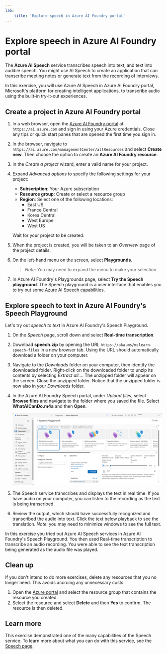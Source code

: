 ```yaml
---
lab:
    title: 'Explore speech in Azure AI Foundry portal'
---
```


# Explore speech in Azure AI Foundry portal

The **Azure AI Speech** service transcribes speech into text, and text into audible speech. You might use AI Speech to create an application that can transcribe meeting notes or generate text from the recording of interviews.

In this exercise, you will use Azure AI Speech in Azure AI Foundry portal, Microsoft's platform for creating intelligent applications, to transcribe audio using the built-in try-it-out experiences. 

## Create a project in Azure AI Foundry portal

1. In a web browser, open the [Azure AI Foundry portal](https://ai.azure.com) at `https://ai.azure.com` and sign in using your Azure credentials. Close any tips or quick start panes that are opened the first time you sign in. 

1. In the browser, navigate to `https://ai.azure.com/managementCenter/allResources` and select **Create new**. Then choose the option to create an **Azure AI Foundry resource**.

1. In the *Create a project* wizard, enter a valid name for your project.

1. Expand *Advanced options* to specify the following settings for your project:
    - **Subscription**: Your Azure subscription
    - **Resource group**: Create or select a resource group
    - **Region**: Select one of the following locations:
        * East US
        * France Central
        * Korea Central
        * West Europe
        * West US

    Wait for your project to be created.

1. When the project is created, you will be taken to an *Overview* page of the project details.
 
1. On the left-hand menu on the screen, select **Playgrounds**.

    >*Note*: You may need to expand the menu to make your selection.

1. In Azure AI Foundry's Playgrounds page, select **Try the Speech playground**. The Speech playground is a user interface that enables you to try out some Azure AI Speech capabilities.

## Explore speech to text in Azure AI Foundry's Speech Playground

Let's try out *speech to text* in Azure AI Foundry's Speech Playground. 

1. On the *Speech* page, scroll down and select **Real-time transcription**.

1.  Download **speech.zip** by opening the URL `https://aka.ms/mslearn-speech-files` in a new browser tab. Using the URL should automatically download a folder on your computer. 

1. Navigate to the *Downloads* folder on your computer, then identify the downloaded folder. Right-click on the downloaded folder to unzip its contents by selecting *Extract all...*. The unzipped folder will appear on the screen. Close the unzipped folder. Notice that the unzipped folder is now also in your *Downloads* folder.    

1. In the Azure AI Foundry Speech portal, under *Upload files*, select **Browse files** and navigate to the folder where you saved the file. Select **WhatAICanDo.m4a** and then **Open**.

    ![Browse files](media/recognize-synthesize-speech/browse-files-speech.png)

1. The Speech service transcribes and displays the text in real time. If you have audio on your computer, you can listen to the recording as the text is being transcribed.

1. Review the output, which should have successfully recognized and transcribed the audio into text. Click the text below playback to see the translation. *Note*: you may need to minimize windows to see the full text.

In this exercise you tried out Azure AI Speech services in Azure AI Foundry's Speech Playground. You then used Real-time transcription to transcribe an audio recording. You were able to see the text transcription being generated as the audio file was played.

## Clean up

If you don't intend to do more exercises, delete any resources that you no longer need. This avoids accruing any unnecessary costs.

1. Open the [Azure portal]( https://portal.azure.com) and select the resource group that contains the resource you created.
1. Select the resource and select **Delete** and then **Yes** to confirm. The resource is then deleted.

## Learn more

This exercise demonstrated one of the many capabilities of the Speech service. To learn more about what you can do with this service, see the [Speech page](https://azure.microsoft.com/services/cognitive-services/speech-services).
